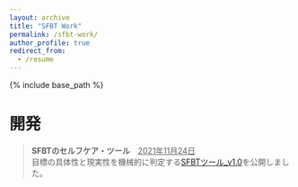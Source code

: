 ```yaml
---
layout: archive
title: "SFBT Work"
permalink: /sfbt-work/
author_profile: true
redirect_from:
  - /resume
---
```


{% include base_path %}


# 開発
> **SFBTのセルフケア・ツール**　<u>2021年11月24日</u>  
> 目標の具体性と現実性を機械的に判定する<a href="https://streamlit-goalcls-sudz64bhwa-an.a.run.app" target="_blank" rel="noopener noreferrer">SFBTツール_v1.0</a>を公開しました。  
> 
